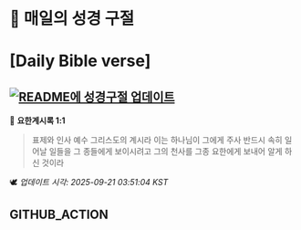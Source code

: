 # 🙏 매일의 성경 구절
# [Daily Bible verse]
## [![README에 성경구절 업데이트](https://github.com/DONGSUKA/first_test/actions/workflows/update-readme-bible.yml/badge.svg)](https://github.com/DONGSUKA/first_test/actions/workflows/update-readme-bible.yml)
<!-- START_BIBLE_VERSE -->
📖 **요한계시록 1:1**
> 표제와 인사 예수 그리스도의 계시라 이는 하나님이 그에게 주사 반드시 속히 일어날 일들을 그 종들에게 보이시려고 그의 천사를 그종 요한에게 보내어 알게 하신 것이라

🕊️ _업데이트 시각: 2025-09-21 03:51:04 KST_
  <!-- END_BIBLE_VERSE -->
## GITHUB_ACTION
